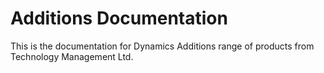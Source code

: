 # Additions Documentation
This is the documentation for Dynamics Additions range of products from Technology Management Ltd.
